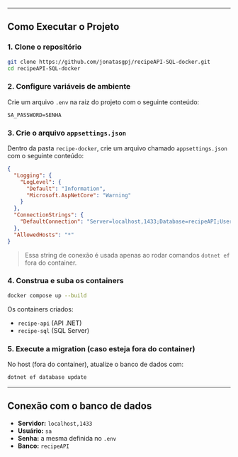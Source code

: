 
---

## Como Executar o Projeto

### 1. Clone o repositório

```bash
git clone https://github.com/jonatasgpj/recipeAPI-SQL-docker.git
cd recipeAPI-SQL-docker
```

### 2. Configure variáveis de ambiente

Crie um arquivo `.env` na raiz do projeto com o seguinte conteúdo:

```env
SA_PASSWORD=SENHA
```

### 3. Crie o arquivo `appsettings.json`

Dentro da pasta `recipe-docker`, crie um arquivo chamado `appsettings.json` com o seguinte conteúdo:

```json
{
  "Logging": {
    "LogLevel": {
      "Default": "Information",
      "Microsoft.AspNetCore": "Warning"
    }
  },
  "ConnectionStrings": {
    "DefaultConnection": "Server=localhost,1433;Database=recipeAPI;User Id=sa;Password=SENHA;TrustServerCertificate=True;"
  },
  "AllowedHosts": "*"
}
```

> Essa string de conexão é usada apenas ao rodar comandos `dotnet ef` fora do container.

### 4. Construa e suba os containers

```bash
docker compose up --build
```

Os containers criados:

- `recipe-api` (API .NET)
- `recipe-sql` (SQL Server)

### 5. Execute a migration (caso esteja fora do container)

No host (fora do container), atualize o banco de dados com:

```bash
dotnet ef database update
```

---

## Conexão com o banco de dados

- **Servidor:** `localhost,1433`
- **Usuário:** `sa`
- **Senha:** a mesma definida no `.env`
- **Banco:** `recipeAPI`
